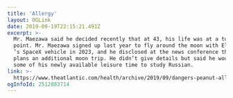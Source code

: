 ```yaml
---
title: 'Allergy'
layout: OGLink
date: 2019-09-19T22:15:21.491Z
excerpt: >-
  Mr. Maezawa said he decided recently that at 43, his life was at a turning
  point. Mr. Maezawa signed up last year to fly around the moon with Elon Musk
  ’s SpaceX vehicle in 2023, and he disclosed at the news conference that he
  plans an additional moon trip. He didn’t give details but said he would use
  some of his newly available leisure time to study Russian.
link: >-
  https://www.theatlantic.com/health/archive/2019/09/dangers-peanut-allergy-drug/597997/
ogInfoId: 2512883714
---
```


